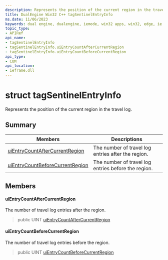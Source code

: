 ```yaml
---
description: Represents the position of the current region in the travel log.
title: DualEngine Win32 C++ tagSentinelEntryInfo
ms.date: 11/06/2023
keywords: dual engine, dualengine, iemode, win32 apps, win32, edge, ie mode, edge html, tagSentinelEntryInfo
topic_type: 
- APIRef
api_name:
- tagSentinelEntryInfo
- tagSentinelEntryInfo.uiEntryCountAfterCurrentRegion
- tagSentinelEntryInfo.uiEntryCountBeforeCurrentRegion
api_type:
- COM
api_location:
- ieframe.dll
---
```


# struct tagSentinelEntryInfo

Represents the position of the current region in the travel log.

## Summary

 Members                        | Descriptions
--------------------------------|---------------------------------------------
[uiEntryCountAfterCurrentRegion](#uientrycountaftercurrentregion) | The number of travel log entries after the region.
[uiEntryCountBeforeCurrentRegion](#uientrycountbeforecurrentregion) | The number of travel log entries before the region.

## Members

#### uiEntryCountAfterCurrentRegion

The number of travel log entries after the region.

> public UINT [uiEntryCountAfterCurrentRegion](#uientrycountaftercurrentregion)

#### uiEntryCountBeforeCurrentRegion

The number of travel log entries before the region.

> public UINT [uiEntryCountBeforeCurrentRegion](#uientrycountbeforecurrentregion)

